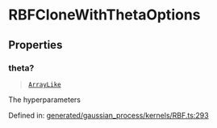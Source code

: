# RBFCloneWithThetaOptions

## Properties

### theta?

> [`ArrayLike`](../types/ArrayLike.md)

The hyperparameters

Defined in:  [generated/gaussian\_process/kernels/RBF.ts:293](https://github.com/transitive-bullshit/scikit-learn-ts/blob/92ab806/packages/sklearn/src/generated/gaussian_process/kernels/RBF.ts#L293)
